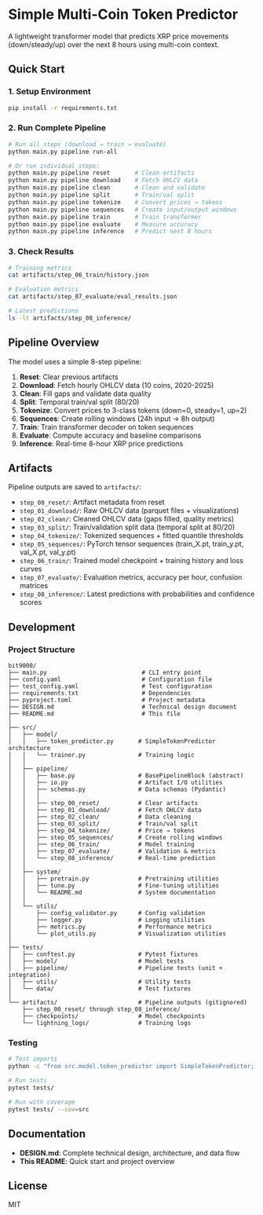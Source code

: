 # Simple Multi-Coin Token Predictor

A lightweight transformer model that predicts XRP price movements (down/steady/up) over the next 8 hours using multi-coin context.

## Quick Start

### 1. Setup Environment
```bash
pip install -r requirements.txt
```

### 2. Run Complete Pipeline
```bash
# Run all steps (download → train → evaluate)
python main.py pipeline run-all

# Or run individual steps:
python main.py pipeline reset       # Clean artifacts
python main.py pipeline download    # Fetch OHLCV data
python main.py pipeline clean       # Clean and validate
python main.py pipeline split       # Train/val split
python main.py pipeline tokenize    # Convert prices → tokens
python main.py pipeline sequences   # Create input/output windows
python main.py pipeline train       # Train transformer
python main.py pipeline evaluate    # Measure accuracy
python main.py pipeline inference   # Predict next 8 hours
```

### 3. Check Results
```bash
# Training metrics
cat artifacts/step_06_train/history.json

# Evaluation metrics
cat artifacts/step_07_evaluate/eval_results.json

# Latest predictions
ls -lt artifacts/step_08_inference/
```

## Pipeline Overview

The model uses a simple 8-step pipeline:

1. **Reset**: Clear previous artifacts
2. **Download**: Fetch hourly OHLCV data (10 coins, 2020-2025)
3. **Clean**: Fill gaps and validate data quality
4. **Split**: Temporal train/val split (80/20)
5. **Tokenize**: Convert prices to 3-class tokens (down=0, steady=1, up=2)
6. **Sequences**: Create rolling windows (24h input → 8h output)
7. **Train**: Train transformer decoder on token sequences
8. **Evaluate**: Compute accuracy and baseline comparisons
9. **Inference**: Real-time 8-hour XRP price predictions

## Artifacts

Pipeline outputs are saved to `artifacts/`:
- `step_00_reset/`: Artifact metadata from reset
- `step_01_download/`: Raw OHLCV data (parquet files + visualizations)
- `step_02_clean/`: Cleaned OHLCV data (gaps filled, quality metrics)
- `step_03_split/`: Train/validation split data (temporal split at 80/20)
- `step_04_tokenize/`: Tokenized sequences + fitted quantile thresholds
- `step_05_sequences/`: PyTorch tensor sequences (train_X.pt, train_y.pt, val_X.pt, val_y.pt)
- `step_06_train/`: Trained model checkpoint + training history and loss curves
- `step_07_evaluate/`: Evaluation metrics, accuracy per hour, confusion matrices
- `step_08_inference/`: Latest predictions with probabilities and confidence scores

## Development

### Project Structure
```
bit9000/
├── main.py                           # CLI entry point
├── config.yaml                       # Configuration file
├── test_config.yaml                  # Test configuration
├── requirements.txt                  # Dependencies
├── pyproject.toml                    # Project metadata
├── DESIGN.md                         # Technical design document
├── README.md                         # This file
│
├── src/
│   ├── model/
│   │   ├── token_predictor.py       # SimpleTokenPredictor architecture
│   │   └── trainer.py               # Training logic
│   │
│   ├── pipeline/
│   │   ├── base.py                  # BasePipelineBlock (abstract)
│   │   ├── io.py                    # Artifact I/O utilities
│   │   ├── schemas.py               # Data schemas (Pydantic)
│   │   │
│   │   ├── step_00_reset/           # Clear artifacts
│   │   ├── step_01_download/        # Fetch OHLCV data
│   │   ├── step_02_clean/           # Data cleaning
│   │   ├── step_03_split/           # Train/val split
│   │   ├── step_04_tokenize/        # Price → tokens
│   │   ├── step_05_sequences/       # Create rolling windows
│   │   ├── step_06_train/           # Model training
│   │   ├── step_07_evaluate/        # Validation & metrics
│   │   └── step_08_inference/       # Real-time prediction
│   │
│   ├── system/
│   │   ├── pretrain.py              # Pretraining utilities
│   │   ├── tune.py                  # Fine-tuning utilities
│   │   └── README.md                # System documentation
│   │
│   └── utils/
│       ├── config_validator.py      # Config validation
│       ├── logger.py                # Logging utilities
│       ├── metrics.py               # Performance metrics
│       └── plot_utils.py            # Visualization utilities
│
├── tests/
│   ├── conftest.py                  # Pytest fixtures
│   ├── model/                       # Model tests
│   ├── pipeline/                    # Pipeline tests (unit + integration)
│   ├── utils/                       # Utility tests
│   └── data/                        # Test fixtures
│
└── artifacts/                       # Pipeline outputs (gitignored)
    ├── step_00_reset/ through step_08_inference/
    ├── checkpoints/                 # Model checkpoints
    └── lightning_logs/              # Training logs
```

### Testing
```bash
# Test imports
python -c "from src.model.token_predictor import SimpleTokenPredictor; print('OK')"

# Run tests
pytest tests/

# Run with coverage
pytest tests/ --cov=src
```

## Documentation

- **DESIGN.md**: Complete technical design, architecture, and data flow
- **This README**: Quick start and project overview

## License

MIT

